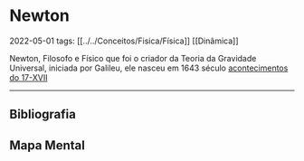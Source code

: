 # Newton
2022-05-01
tags: [[../../Conceitos/Fisica/Física]] [[Dinâmica]]

Newton, Filosofo e Físico que foi o criador da Teoria da Gravidade Universal, iniciada por Galileu, ele nasceu em 1643 século [acontecimentos do  17-XVII](../../Sec/Acontecimentos%20Dos%20Séculos/acontecimentos%20do%20%2017-XVII.md)

-----------------------------------------------
## Bibliografia
## Mapa Mental

